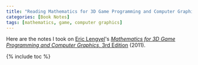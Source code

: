 ```yaml
---
title: "Reading Mathematics for 3D Game Programming and Computer Graphics, 3rd Edition"
categories: [Book Notes]
tags: [mathematics, game, computer graphics]
---
```


Here are the notes I took on [Eric Lengyel](http://www.terathon.com/lengyel/)'s [*Mathematics for 3D Game Programming and Computer Graphics*, 3rd Edition](https://www.amazon.com/dp/1435458869) (2011).

{% include toc %}